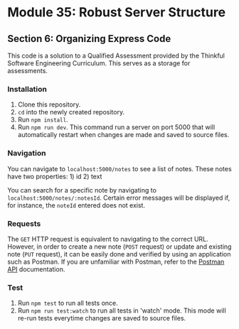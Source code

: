 # Module 35: Robust Server Structure
## Section 6: Organizing Express Code
This code is a solution to a Qualified Assessment provided by the Thinkful Software Engineering Curriculum. This serves as a storage for assessments. 
### Installation
1. Clone this repository.
2. `cd` into the newly created repository.
3. Run `npm install`.
4. Run `npm run dev`. This command run a server on port 5000 that will automatically restart when changes are made and saved to source files.

### Navigation
You can navigate to `localhost:5000/notes` to see a list of notes. These notes have two properties: 1) id 2) text 

You can search for a specific note by navigating to `localhost:5000/notes/:notesId`. Certain error messages will be displayed if, for instance, the `noteId` entered does not exist.

### Requests
The `GET` HTTP request is equivalent to navigating to the correct URL. However, in order to create a new note (`POST` request) or update and existing note (`PUT` request), it can be easily done and verified by using an application such as Postman. If you are unfamiliar with Postman, refer to the [Postman API](https://learning.postman.com/docs/sending-requests/requests/) documentation.

### Test
1. Run `npm test` to run all tests once. 
2. Run `npm run test:watch` to run all tests in 'watch' mode. This mode will re-run tests everytime changes are saved to source files.